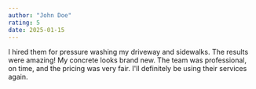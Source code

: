 ```yaml
---
author: "John Doe"
rating: 5
date: 2025-01-15
---
```


I hired them for pressure washing my driveway and sidewalks. The results were amazing! My concrete looks brand new. The team was professional, on time, and the pricing was very fair. I'll definitely be using their services again.
